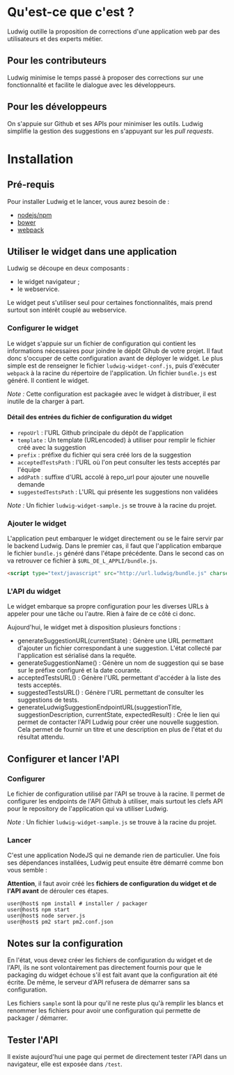 # Qu'est-ce que c'est ?

Ludwig outille la proposition de corrections d'une application web par des utilisateurs et des experts métier.

## Pour les contributeurs

Ludwig minimise le temps passé à proposer des corrections sur une fonctionnalité et facilite le dialogue avec les développeurs.

## Pour les développeurs

On s'appuie sur Github et ses APIs pour minimiser les outils. Ludwig simplifie la gestion des suggestions en s'appuyant sur les _pull requests_.


# Installation

## Pré-requis

Pour installer Ludwig et le lancer, vous aurez besoin de :

* [nodejs/npm](https://nodejs.org)
* [bower](http://bower.io)
* [webpack](http://webpack.github.io)

## Utiliser le widget dans une application

Ludwig se découpe en deux composants :

* le widget navigateur ;
* le webservice.

Le widget peut s'utiliser seul pour certaines fonctionnalités, mais prend surtout son intérêt couplé au webservice.

### Configurer le widget

Le widget s'appuie sur un fichier de configuration qui contient les informations nécessaires pour joindre le dépôt Gihub de votre projet. Il faut donc s'occuper de cette configuration avant de déployer le widget.
Le plus simple est de renseigner le fichier `ludwig-widget-conf.js`, puis d'exécuter `webpack` à la racine du répertoire de l'application. Un fichier `bundle.js` est généré. Il contient le widget.

_Note :_ Cette configuration est packagée avec le widget à distribuer, il est inutile de la charger à part.

#### Détail des entrées du fichier de configuration du widget

* `repoUrl` : l'URL Github principale du dépôt de l'application
* `template` : Un template (URLencoded) à utiliser pour remplir le fichier créé avec la suggestion
* `prefix` : préfixe du fichier qui sera créé lors de la suggestion
* `acceptedTestsPath` : l'URL où l'on peut consulter les tests acceptés par l'équipe
* `addPath` : suffixe d'URL accolé à repo_url pour ajouter une nouvelle demande
* `suggestedTestsPath` : L'URL qui présente les suggestions non validées

_Note :_ Un fichier `ludwig-widget-sample.js` se trouve à la racine du projet.

### Ajouter le widget

L'application peut embarquer le widget directement ou se le faire servir par le backend Ludwig. Dans le premier cas, il faut que l'application embarque le fichier `bundle.js` généré dans l'étape précédente. Dans le second cas on va retrouver ce fichier à `$URL_DE_L_APPLI/bundle.js`.

```html
<script type="text/javascript" src="http://url.ludwig/bundle.js" charset="utf-8">
```

### L'API du widget
Le widget embarque sa propre configuration pour les diverses URLs à appeler pour une tâche ou l'autre. Rien à faire de ce côté ci donc. 

Aujourd'hui, le widget met à disposition plusieurs fonctions :

* generateSuggestionURL(currentState) : Génère une URL permettant d'ajouter un fichier correspondant à une suggestion. L'état collecté par l'application est sérialisé dans la requête.
* generateSuggestionName() : Génère un nom de suggestion qui se base sur le préfixe configuré et la date courante.
* acceptedTestsURL() : Génère l'URL permettant d'accéder à la liste des tests acceptés.
* suggestedTestsURL() : Génère l'URL permettant de consulter les suggestions de tests.
* generateLudwigSuggestionEndpointURL(suggestionTitle, suggestionDescription, currentState, expectedResult) : Crée le lien qui permet de contacter l'API Ludwig pour créer une nouvelle suggestion. Cela permet de fournir un titre et une description en plus de l'état et du résultat attendu. 

## Configurer et lancer l'API

### Configurer

Le fichier de configuration utilisé par l'API se trouve à la racine. Il permet de configurer les endpoints de l'API Github à utiliser, mais surtout les clefs API pour le repository de l'application qui va utiliser Ludwig.

_Note :_ Un fichier `ludwig-widget-sample.js` se trouve à la racine du projet.

### Lancer

C'est une application NodeJS qui ne demande rien de particulier. Une fois ses dépendances installées, Ludwig peut ensuite être démarré comme bon vous semble :

**Attention**, il faut avoir créé les **fichiers de configuration du widget et de l'API avant** de dérouler ces étapes.

```
user@host$ npm install # installer / packager
user@host$ npm start
user@host$ node server.js
user@host$ pm2 start pm2.conf.json
```

## Notes sur la configuration

En l'état, vous devez créer les fichiers de configuration du widget et de l'API, ils ne sont volontairement pas directement fournis pour que le packaging du widget échoue s'il est fait avant que la configuration ait été écrite. De même, le serveur d'API refusera de démarrer sans sa configuration.

Les fichiers `sample` sont là pour qu'il ne reste plus qu'à remplir les blancs et renommer les fichiers pour avoir une configuration qui permette de packager / démarrer.

## Tester l'API

Il existe aujourd'hui une page qui permet de directement tester l'API dans un navigateur, elle est exposée dans `/test`.
